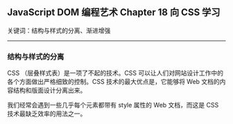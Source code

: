 ## JavaScript DOM 编程艺术 Chapter 18  向 CSS 学习

关键词：结构与样式的分离、渐进增强

---

### 结构与样式的分离

CSS （层叠样式表）是一项了不起的技术。CSS 可以让人们对网站设计工作中的各个方面做出严格细致的控制。CSS 技术的最大优点是，它能够将 Web 文档的内容结构和版面设计分离出来。

我们经常会遇到一些几乎每个元素都带有 style 属性的 Web 文档，而这是 CSS 技术最缺乏效率的用法之一。